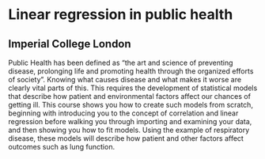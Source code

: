 # Linear regression in public health
## Imperial College London

Public Health has been defined as “the art and science of preventing disease, prolonging life and promoting health through the organized efforts of society”. Knowing what causes disease and what makes it worse are clearly vital parts of this. 
This requires the development of statistical models that describe how patient and environmental factors affect our chances of getting ill. 
This course shows you how to create such models from scratch, beginning with introducing you to the concept of correlation and  linear regression before walking you through importing and examining your data, and then showing you how to fit models. 
Using the example of respiratory disease, these models will describe how patient and other factors affect outcomes such as lung function. 

